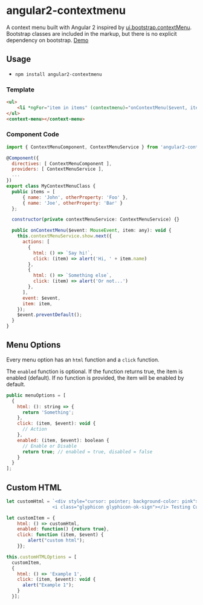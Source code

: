 # angular2-contextmenu

A context menu built with Angular 2 inspired by [ui.bootstrap.contextMenu](https://github.com/Templarian/ui.bootstrap.contextMenu).  Bootstrap classes are included in the markup, but there is no explicit dependency on bootstrap. [Demo](http://plnkr.co/edit/wpJXpEh4zNZ4uCxTURx2?p=preview)

## Usage

- `npm install angular2-contextmenu`

### Template

```html
<ul>
    <li *ngFor="item in items" (contextmenu)="onContextMenu($event, item)">Right Click: {{item.name}}</li>
</ul>
<context-menu></context-menu>
```

### Component Code

```js
import { ContextMenuComponent, ContextMenuService } from 'angular2-contextmenu';

@Component({
  directives: [ ContextMenuComponent ],
  providers: [ ContextMenuService ],
  ...
})
export class MyContextMenuClass {
  public items = [
      { name: 'John', otherProperty: 'Foo' },
      { name: 'Joe', otherProperty: 'Bar' }
  };

  constructor(private contextMenuService: ContextMenuService) {}

  public onContextMenu($event: MouseEvent, item: any): void {
    this.contextMenuService.show.next({
      actions: [
        {
          html: () => `Say hi!`,
          click: (item) => alert('Hi, ' + item.name)
        },
        {
          html: () => `Something else`,
          click: (item) => alert('Or not...')
        },
      ],
      event: $event,
      item: item,
    });
    $event.preventDefault();
  }
}
```

## Menu Options

Every menu option has an `html` function and a `click` function.

The `enabled` function is optional.  If the function returns true, the item is enabled (default). If no function is provided, the item will be enabled by default.

```js
public menuOptions = [
  {
    html: (): string => {
      return 'Something';
    },
    click: (item, $event): void {
      // Action
    },
    enabled: (item, $event): boolean {
      // Enable or Disable
      return true; // enabled = true, disabled = false
    }
  }
];
```


## Custom HTML

```js
let customHtml = `<div style="cursor: pointer; background-color: pink">
                 <i class="glyphicon glyphicon-ok-sign"></i> Testing Custom </div>`;

let customItem = {
    html: () => customHtml,
    enabled: function() {return true},
    click: function (item, $event) {
        alert("custom html");
    }};

this.customHTMLOptions = [
  customItem,
  {
    html: () => 'Example 1',
    click: (item, $event): void {
      alert("Example 1");
    }
  }];
```
